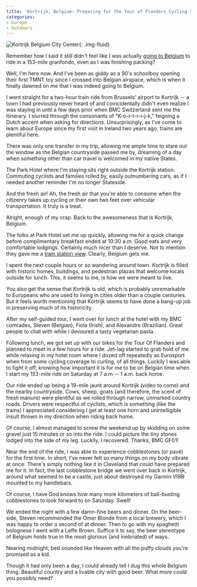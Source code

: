 ```yaml
---
title: 'Kortrijk, Belgium: Preparing for the Tour of Flanders Cycling Sportive'
categories:
- Europe
- Outdoors
---
```


![Kortrijk Belgium City Center](https://withoutapath.com/wp-content/uploads/2016/03/Belgium-52-1024x768-1024x768.jpg){: .img-fluid}

Remember how I said it _still_ didn't feel like I was actually [going to Belgium](https://withoutapath.com/tour-of-flanders-training/) to ride in a 153-mile granfondo, even as I was finishing packing?

Well, I'm here now. And I've been as giddy as a 90's schoolboy opening their first TMNT toy since I crossed into Belgian airspace, which is when it finally dawned on me that I was indeed going to Belgium.

I went straight for a two-hour train ride from Brussels' airport to Kortrijk -- a town I had previously never heard of and coincidentally didn't even realize I was staying in until a few days prior when BMC Switzerland sent me the itinerary. I slurred through the consonants of "K-o-r-t-r-i-j-k," feigning a Dutch accent when asking for directions. Unsurprisingly, as I've come to learn about Europe since my first visit in Ireland two years ago, trains are plentiful here.

There was only one transfer in my trip, allowing me ample time to stare out the window as the Belgian countryside passed me by, dreaming of a day when something other than car travel is welcomed in my native States.

The Park Hotel where I'm staying sits right outside the Kortrijk station. Commuting cyclists and families rolled by, easily outnumbering cars, as if I needed another reminder I'm no longer Stateside.

And the fresh air! Ah, the fresh air that you're able to consume when the citizenry takes up cycling or their own two feet over vehicular transportation. It truly is a treat.

Alright, enough of my crap. Back to the awesomeness that is Kortrijk, Belgium.

The folks at Park Hotel set me up quickly, allowing me for a quick change before complimentary breakfast ended at 10:30 a.m. Good eats and very comfortable lodgings. Certainly much nicer than I deserve. Not to mention they gave me a [train station view](http://instagram.com/p/mR7ZQVrrcJ/). Clearly, Belgium gets me.

I spent the next couple hours or so wandering around town. Kortrijk is filled with historic homes, buildings, and pedestrian plazas that welcome locals outside for lunch. This, it seems to me, is how we were meant to live.

You also get the sense that Kortrijk is old, which is probably unremarkable to Europeans who are used to living in cities older than a couple centuries. But it feels worth mentioning that Kortrijk seems to have done a bang-up job in preserving much of its historicity.

After my self-guided tour, I went over for lunch at the hotel with my BMC comrades, Steven (Belgian), Fiola (Irish), and Alexandre (Brazilian). Great people to chat with while I devoured a tasty vegetarian pasta.

Following lunch, we got set up with our bikes for the Tour Of Flanders and planned to meet in a few hours for a ride. Jet-lag started to grab hold of me while relaxing in my hotel room where I dozed off repeatedly as Eurosport when from some cycling coverage to curling, of all things. Luckily I was able to fight it off, knowing how important it is for me to be on Belgian time when I start my 153-mile ride on Saturday at 7 a.m -- 1 a.m. back home.

Our ride ended up being a 19-mile jaunt around Kortrijk (video to come) and the nearby countryside. Cows, sheep, goats (and therefore, the scent of fresh manure) were plentiful as we rolled through narrow, unmarked country roads. Drivers were respectful of cyclists, which is something (like the trains) I appreciated considering I get at least one horn and unintelligible insult thrown in my direction when riding back home.

Of course, I almost managed to screw the weekend up by skidding on some gravel just 15 minutes or so into the ride. I could picture the tiny stones lodged into the side of my leg. Luckily, I recovered. Thanks, BMC GF01!

Near the end of the ride, I was able to experience cobblestones (or pavé) for the first time. In short, I've never felt so many things on my body vibrate at once. There's simply nothing like it in Cleveland that could have prepared me for it. In fact, the last cobblestone bridge we went over back in Kortrijk, around what seemed to be a castle, just about destroyed my Garmin VIRB mounted to my handlebars.

Of course, I have God knows how many more kilometers of ball-busting cobblestones to look forward to on Saturday. Swell!

We ended the night with a few damn-fine beers and dinner. On the beer-side, Steven recommended the Omer Blonde from a local brewery, which I was happy to order a second of at dinner. Then to go with my spaghetti bolognese I went with a Leffe Brown. Suffice it to say, the beer stereotype of Belgium holds true in the most glorious (and inebriated) of ways.

Nearing midnight, bed sounded like Heaven with all the puffy clouds you're promised as a kid.

Though it had only been a day, I could already tell I dug this whole Belgium thing. Beautiful country and a livable city with good beer. What more could you possibly need?
